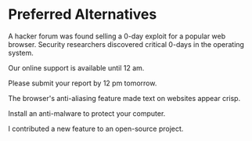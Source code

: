# Preferred Alternatives

<!-- 0-day -->
A hacker forum was found selling a 0-day exploit for a popular web browser.
Security researchers discovered critical 0-days in the operating system.

<!-- 12 am -->
Our online support is available until 12 am.

<!-- 12 pm -->
Please submit your report by 12 pm tomorrow.

<!-- anti-aliasing -->
The browser's anti-aliasing feature made text on websites appear crisp.

<!-- anti-malware -->
Install an anti-malware to protect your computer.

<!-- open-source -->
I contributed a new feature to an open-source project.
